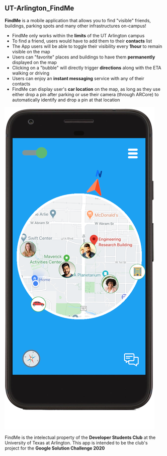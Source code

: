 ## UT-Arlington_FindMe
**FindMe** is a mobile application that allows you to find "visible" friends, buildings, parking spots and many other infrastructures on-campus! 
* FindMe only works within the **limits** of the UT Arlington campus
* To find a friend, users would have to add them to their **contacts** list
* The App users will be able to toggle their visibility every **1hour** to remain visible on the map
* Users can "favorite" places and buildings to have them **permanently** displayed on the map
* Clicking on a "bubble" will directly trigger **directions** along with the ETA walking or driving
* Users can enjoy an **instant messaging** service with any of their contacts
* FindMe can  display user's **car location** on the map, as long as they use either drop a pin after parking or use their camera (through ARCore) to automatically identify and drop a pin at that location



![FindMe UI](/IMG_Samples/uta_findme.png)

FindMe is the intelectual property of the **Developer Students Club** at the University of Texas at Arlington. This app is intended to be the club's project for the **Google Solution Challenge 2020**
